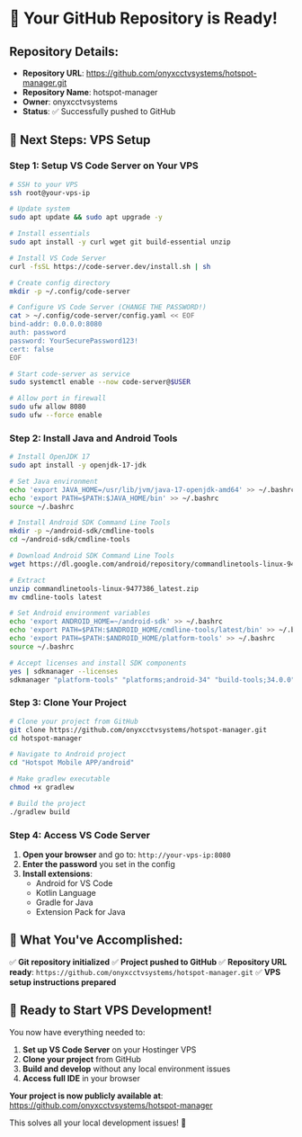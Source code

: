 # 🎉 Your GitHub Repository is Ready!

## **Repository Details:**
- **Repository URL**: https://github.com/onyxcctvsystems/hotspot-manager.git
- **Repository Name**: hotspot-manager
- **Owner**: onyxcctvsystems
- **Status**: ✅ Successfully pushed to GitHub

## **🚀 Next Steps: VPS Setup**

### **Step 1: Setup VS Code Server on Your VPS**
```bash
# SSH to your VPS
ssh root@your-vps-ip

# Update system
sudo apt update && sudo apt upgrade -y

# Install essentials
sudo apt install -y curl wget git build-essential unzip

# Install VS Code Server
curl -fsSL https://code-server.dev/install.sh | sh

# Create config directory
mkdir -p ~/.config/code-server

# Configure VS Code Server (CHANGE THE PASSWORD!)
cat > ~/.config/code-server/config.yaml << EOF
bind-addr: 0.0.0.0:8080
auth: password
password: YourSecurePassword123!
cert: false
EOF

# Start code-server as service
sudo systemctl enable --now code-server@$USER

# Allow port in firewall
sudo ufw allow 8080
sudo ufw --force enable
```

### **Step 2: Install Java and Android Tools**
```bash
# Install OpenJDK 17
sudo apt install -y openjdk-17-jdk

# Set Java environment
echo 'export JAVA_HOME=/usr/lib/jvm/java-17-openjdk-amd64' >> ~/.bashrc
echo 'export PATH=$PATH:$JAVA_HOME/bin' >> ~/.bashrc
source ~/.bashrc

# Install Android SDK Command Line Tools
mkdir -p ~/android-sdk/cmdline-tools
cd ~/android-sdk/cmdline-tools

# Download Android SDK Command Line Tools
wget https://dl.google.com/android/repository/commandlinetools-linux-9477386_latest.zip

# Extract
unzip commandlinetools-linux-9477386_latest.zip
mv cmdline-tools latest

# Set Android environment variables
echo 'export ANDROID_HOME=~/android-sdk' >> ~/.bashrc
echo 'export PATH=$PATH:$ANDROID_HOME/cmdline-tools/latest/bin' >> ~/.bashrc
echo 'export PATH=$PATH:$ANDROID_HOME/platform-tools' >> ~/.bashrc
source ~/.bashrc

# Accept licenses and install SDK components
yes | sdkmanager --licenses
sdkmanager "platform-tools" "platforms;android-34" "build-tools;34.0.0"
```

### **Step 3: Clone Your Project**
```bash
# Clone your project from GitHub
git clone https://github.com/onyxcctvsystems/hotspot-manager.git
cd hotspot-manager

# Navigate to Android project
cd "Hotspot Mobile APP/android"

# Make gradlew executable
chmod +x gradlew

# Build the project
./gradlew build
```

### **Step 4: Access VS Code Server**
1. **Open your browser** and go to: `http://your-vps-ip:8080`
2. **Enter the password** you set in the config
3. **Install extensions**:
   - Android for VS Code
   - Kotlin Language
   - Gradle for Java
   - Extension Pack for Java

## **🎯 What You've Accomplished:**

✅ **Git repository initialized**
✅ **Project pushed to GitHub** 
✅ **Repository URL ready**: `https://github.com/onyxcctvsystems/hotspot-manager.git`
✅ **VPS setup instructions prepared**

## **🚀 Ready to Start VPS Development!**

You now have everything needed to:
1. **Set up VS Code Server** on your Hostinger VPS
2. **Clone your project** from GitHub
3. **Build and develop** without any local environment issues
4. **Access full IDE** in your browser

**Your project is now publicly available at**: 
https://github.com/onyxcctvsystems/hotspot-manager

This solves all your local development issues! 🎉
